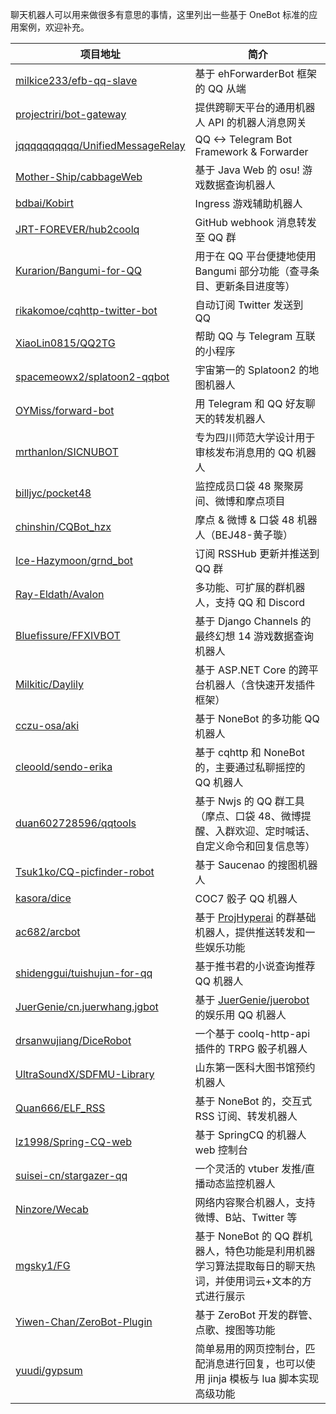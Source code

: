 聊天机器人可以用来做很多有意思的事情，这里列出一些基于 OneBot 标准的应用案例，欢迎补充。

| 项目地址                                                     | 简介                                                         |
| ------------------------------------------------------------ | ------------------------------------------------------------ |
| [milkice233/efb-qq-slave](https://github.com/milkice233/efb-qq-slave) | 基于 ehForwarderBot 框架的 QQ 从端                           |
| [projectriri/bot-gateway](https://projectriri.github.io/bot-gateway/) | 提供跨聊天平台的通用机器人 API 的机器人消息网关              |
| [jqqqqqqqqqq/UnifiedMessageRelay](https://github.com/jqqqqqqqqqq/UnifiedMessageRelay) | QQ <-> Telegram Bot Framework & Forwarder                    |
| [Mother-Ship/cabbageWeb](https://github.com/Mother-Ship/cabbageWeb) | 基于 Java Web 的 osu! 游戏数据查询机器人                     |
| [bdbai/Kobirt](https://github.com/bdbai/Kobirt)              | Ingress 游戏辅助机器人                                       |
| [JRT-FOREVER/hub2coolq](https://github.com/JRT-FOREVER/hub2coolq) | GitHub webhook 消息转发至 QQ 群                              |
| [Kurarion/Bangumi-for-QQ](https://github.com/Kurarion/Bangumi-for-QQ) | 用于在 QQ 平台便捷地使用 Bangumi 部分功能（查寻条目、更新条目进度等） |
| [rikakomoe/cqhttp-twitter-bot](https://github.com/rikakomoe/cqhttp-twitter-bot) | 自动订阅 Twitter 发送到 QQ                                   |
| [XiaoLin0815/QQ2TG](https://github.com/XiaoLin0815/QQ2TG)    | 帮助 QQ 与 Telegram 互联的小程序                             |
| [spacemeowx2/splatoon2-qqbot](https://github.com/spacemeowx2/splatoon2-qqbot) | 宇宙第一的 Splatoon2 的地图机器人                            |
| [OYMiss/forward-bot](https://github.com/OYMiss/forward-bot)  | 用 Telegram 和 QQ 好友聊天的转发机器人                       |
| [mrthanlon/SICNUBOT](https://github.com/mrthanlon/SICNUBOT)  | 专为四川师范大学设计用于审核发布消息用的 QQ 机器人           |
| [billjyc/pocket48](https://github.com/billjyc/pocket48/tree/coolq) | 监控成员口袋 48 聚聚房间、微博和摩点项目                     |
| [chinshin/CQBot_hzx](https://github.com/chinshin/CQBot_hzx)  | 摩点 & 微博 & 口袋 48 机器人（BEJ48-黄子璇）                 |
| [Ice-Hazymoon/grnd_bot](https://github.com/Ice-Hazymoon/grnd_bot) | 订阅 RSSHub 更新并推送到 QQ 群                               |
| [Ray-Eldath/Avalon](https://github.com/Ray-Eldath/Avalon)    | 多功能、可扩展的群机器人，支持 QQ 和 Discord                 |
| [Bluefissure/FFXIVBOT](https://github.com/Bluefissure/FFXIVBOT) | 基于 Django Channels 的最终幻想 14 游戏数据查询机器人        |
| [Milkitic/Daylily](https://github.com/Milkitic/Daylily)      | 基于 ASP.NET Core 的跨平台机器人（含快速开发插件框架）       |
| [cczu-osa/aki](https://github.com/cczu-osa/aki)              | 基于 NoneBot 的多功能 QQ 机器人                              |
| [cleoold/sendo-erika](https://github.com/cleoold/sendo-erika) | 基于 cqhttp 和 NoneBot 的，主要通过私聊摇控的 QQ 机器人      |
| [duan602728596/qqtools](https://github.com/duan602728596/qqtools) | 基于 Nwjs 的 QQ 群工具（摩点、口袋 48、微博提醒、入群欢迎、定时喊话、自定义命令和回复信息等） |
| [Tsuk1ko/CQ-picfinder-robot](https://github.com/Tsuk1ko/CQ-picfinder-robot) | 基于 Saucenao 的搜图机器人                                   |
| [kasora/dice](https://github.com/kasora/dice)                | COC7 骰子 QQ 机器人                                          |
| [ac682/arcbot](https://github.com/ac682/arcbot)              | 基于 [ProjHyperai](https://github.com/theGravityLab/ProjHyperai) 的群基础机器人，提供推送转发和一些娱乐功能 |
| [shidenggui/tuishujun-for-qq](https://github.com/shidenggui/tuishujun-for-qq) | 基于推书君的小说查询推荐 QQ 机器人                           |
| [JuerGenie/cn.juerwhang.jgbot](https://github.com/JuerGenie/cn.juerwhang.jgbot) | 基于 [JuerGenie/juerobot](https://github.com/JuerGenie/juerobot) 的娱乐用 QQ 机器人 |
| [drsanwujiang/DiceRobot](https://github.com/drsanwujiang/DiceRobot) | 一个基于 coolq-http-api 插件的 TRPG 骰子机器人               |
| [UltraSoundX/SDFMU-Library](https://github.com/UltraSoundX/SDFMU-Library) | 山东第一医科大图书馆预约机器人                               |
| [Quan666/ELF_RSS](https://github.com/Quan666/ELF_RSS)        | 基于 NoneBot 的，交互式 RSS 订阅、转发机器人                 |
| [lz1998/Spring-CQ-web](https://github.com/lz1998/Spring-CQ-web) | 基于 SpringCQ 的机器人 web 控制台                            |
| [suisei-cn/stargazer-qq](https://github.com/suisei-cn/stargazer-qq) | 一个灵活的 vtuber 发推/直播动态监控机器人                    |
| [Ninzore/Wecab](https://github.com/Ninzore/Wecab)            | 网络内容聚合机器人，支持微博、B站、Twitter 等                |
| [mgsky1/FG](https://github.com/mgsky1/FG)                    | 基于 NoneBot 的 QQ 群机器人，特色功能是利用机器学习算法提取每日的聊天热词，并使用词云+文本的方式进行展示 |
| [Yiwen-Chan/ZeroBot-Plugin](https://github.com/Yiwen-Chan/ZeroBot-Plugin) | 基于 ZeroBot 开发的群管、点歌、搜图等功能                    |
| [yuudi/gypsum](https://github.com/yuudi/gypsum)              | 简单易用的网页控制台，匹配消息进行回复，也可以使用 jinja 模板与 lua 脚本实现高级功能 |
